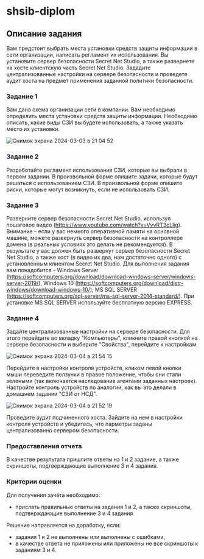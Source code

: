 # shsib-diplom

## Описание задания
Вам предстоит выбрать места установки средств защиты информации в сети организации, написать регламент их использования. Вы установите сервер безопасности Secret Net Studio, а также развернете на хосте клиентскую часть Secret Net Studio. Зададите централизованные настройки на сервере безопасности и проведете аудит хоста на предмет применения заданной политики безопасности.

### Задание 1
Вам дана схема организации сети в компании. Вам необходимо определить места установки средств защиты информации. 
Необходимо описать, какие виды СЗИ вы будете использовать, а также указать место их установки.

![Снимок экрана 2024-03-03 в 21 04 52](https://github.com/netology-code/shsib-diplom/assets/96241243/6423af93-50ec-42f8-8261-dcf20068a80b)

### Задание 2
Разработайте регламент использования СЗИ, которые вы выбрали в первом задании. 
В произвольной форме опишите задачи, которые будут решаться с использованием СЗИ.
В произвольной форме опишите риски, которые могут возникнуть, если не использовать СЗИ.

### Задание 3
Разверните сервер безопасности Secret Net Studio, используя пошаговое видео (https://www.youtube.com/watch?v=VvvRT3cLlig).
Внимание - если у вас немного оперативной памяти на основной машине, можете развернуть сервер безопасности на контроллере домена (в реальных условиях это делать не рекомендуется).
В результате у вас должен быть развернут сервер безопасности Secret Net Studio, а также хост (в видео их два, нам достаточно одного) с установленным клиентом Secret Net Studio.
Для выполнения задания вам понадобится - Windows Server (https://softcomputers.org/download/download-windows-server/windows-server-2019/), Windows 10 (https://softcomputers.org/download/distr-windows/download-windows-10/), MS SQL SERVER (https://softcomputers.org/sql-server/ms-sql-server-2014-standard/). При установке MS SQL SERVER используйте бесплатную версию EXPRESS.

### Задание 4
Задайте централизованные настройки на сервере безопасности.
Для этого перейдите во вкладку "Компьютеры", кликните правой кнопкой на сервере безопасности и выберите "Свойства", перейдите к настройкам.

![Снимок экрана 2024-03-04 в 21 54 15](https://github.com/netology-code/shsib-diplom/assets/96241243/89dac368-7155-4a4f-aff9-f0aa48d40642)

Перейдите в настройки контроля устройств, кликом левой кнопки мыши переведите ползунки в правое положение, чтобы они стали зелеными (так включается наследование агентами заданных настроек). Настройте контроль устройств по аналогии, как вы это делали в домашнем задании "СЗИ от НСД".

![Снимок экрана 2024-03-04 в 21 52 19](https://github.com/netology-code/shsib-diplom/assets/96241243/a2393f04-89b6-4903-b084-ff536ed558fe)


Проведите аудит подчиненного хоста. Зайдите на нем в настройки контроля устройств и убедитесь, что парметры заданы централизованно сервером безопасности.

### Предоставления отчета
В качестве результата пришлите ответы на 1 и 2 задание, а также скриншоты, подтверждающие выполнение 3 и 4 задания.

### Критерии оценки

Для получения зачёта необходимо:
- прислать правильные ответы на задания 1 и 2, а также скриншоты, подтверждающие выполнение 3 и 4 задания

Решение направляется на доработку, если:
- задания 1 и 2 не выполнены или выполнены с ошибками,
- в качестве ответа не приложены или приложены не все скриншоты к заданиям 3 и 4.
